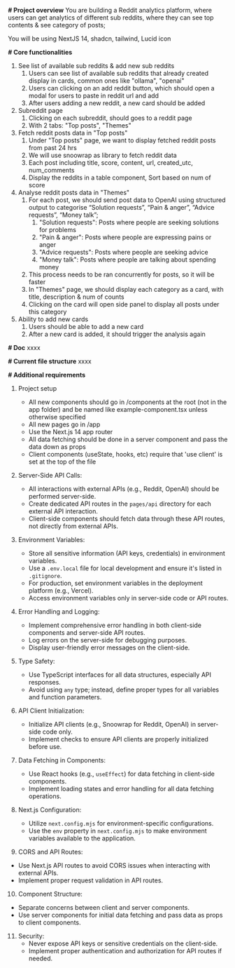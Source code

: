 **# Project overview**
You are building a Reddit analytics platform, where users can get analytics of different sub reddits, where they can see top contents & see category of posts;

You will be using NextJS 14, shadcn, tailwind, Lucid icon

**# Core functionalities**
1. See list of available sub reddits & add new sub reddits
   1. Users can see list of available sub reddits that already created display in cards, common ones like "ollama", "openai"
   2. Users can clicking on an add reddit button, which should open a modal for users to paste in reddit url and add
   3. After users adding a new reddit, a new card should be added
2. Subreddit page
   1. Clicking on each subreddit, should goes to a reddit page
   2. With 2 tabs: "Top posts", "Themes"
3. Fetch reddit posts data in "Top posts"
    1. Under "Top posts" page, we want to display fetched reddit posts from past 24 hrs
    2. We will use snoowrap as library to fetch reddit data
    3. Each post including title, score, content, url, created_utc, num_comments
    4. Display the reddits in a table component, Sort based on num of score
4. Analyse reddit posts data in "Themes"
    1. For each post, we should send post data to OpenAI using structured output to categorise “Solution requests”, “Pain & anger”, “Advice requests”, “Money talk”; 
       1. "Solution requests": Posts where people are seeking solutions for problems
       2. "Pain & anger": Posts where people are expressing pains or anger
       3. "Advice requests": Posts where people are seeking advice
       4. "Money talk": Posts where people are talking about spending money
    2. This process needs to be ran concurrently for posts, so it will be faster 
    3. In "Themes" page, we should display each category as a card, with title, description & num of counts
    4. Clicking on the card will open side panel to display all posts under this category
5. Ability to add new cards
    1. Users should be able to add a new card
    2. After a new card is added, it should trigger the analysis again

**# Doc**
xxxx

**# Current file structure**
xxxx

**# Additional requirements**
1. Project setup
   - All new components should go in /components at the root (not in the app folder) and be named like example-component.tsx unless otherwise specified
   - All new pages go in /app
   - Use the Next.js 14 app router
   - All data fetching should be done in a server component and pass the data down as props
   - Client components (useState, hooks, etc) require that 'use client' is set at the top of the file

2. Server-Side API Calls:
   - All interactions with external APIs (e.g., Reddit, OpenAI) should be performed server-side.
   - Create dedicated API routes in the `pages/api` directory for each external API interaction.
   - Client-side components should fetch data through these API routes, not directly from external APIs.

3. Environment Variables:
   - Store all sensitive information (API keys, credentials) in environment variables.
   - Use a `.env.local` file for local development and ensure it's listed in `.gitignore`.
   - For production, set environment variables in the deployment platform (e.g., Vercel).
   - Access environment variables only in server-side code or API routes.

4. Error Handling and Logging:
   - Implement comprehensive error handling in both client-side components and server-side API routes.
   - Log errors on the server-side for debugging purposes.
   - Display user-friendly error messages on the client-side.

5. Type Safety:
   - Use TypeScript interfaces for all data structures, especially API responses.
   - Avoid using `any` type; instead, define proper types for all variables and function parameters.

6. API Client Initialization:
   - Initialize API clients (e.g., Snoowrap for Reddit, OpenAI) in server-side code only.
   - Implement checks to ensure API clients are properly initialized before use.

7. Data Fetching in Components:
   - Use React hooks (e.g., `useEffect`) for data fetching in client-side components.
   - Implement loading states and error handling for all data fetching operations.

8. Next.js Configuration:
   - Utilize `next.config.mjs` for environment-specific configurations.
   - Use the `env` property in `next.config.mjs` to make environment variables available to the application.

9.  CORS and API Routes:
   - Use Next.js API routes to avoid CORS issues when interacting with external APIs.
   - Implement proper request validation in API routes.

10. Component Structure:
   - Separate concerns between client and server components.
   - Use server components for initial data fetching and pass data as props to client components.

11. Security:
    - Never expose API keys or sensitive credentials on the client-side.
    - Implement proper authentication and authorization for API routes if needed.